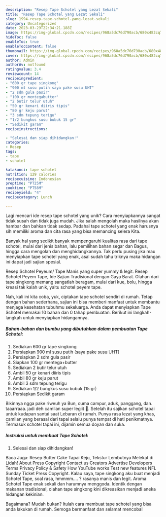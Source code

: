 ```yaml
---
description: "Resep Tape Schotel yang Lezat Sekali"
title: "Resep Tape Schotel yang Lezat Sekali"
slug: 1994-resep-tape-schotel-yang-lezat-sekali
category: Uncategorized
date: 2023-03-29T22:34:21.188Z
image: https://img-global.cpcdn.com/recipes/968a5dc76d790acb/680x482cq70/tape-schotel-foto-resep-utama.jpg
hideToc: false
enableToc: true
enableTocContent: false
thumbnail: https://img-global.cpcdn.com/recipes/968a5dc76d790acb/680x482cq70/tape-schotel-foto-resep-utama.jpg
cover: https://img-global.cpcdn.com/recipes/968a5dc76d790acb/680x482cq70/tape-schotel-foto-resep-utama.jpg
author: Admin
authorAv: notfound
ratingvalue: 3.4
reviewcount: 14
recipeingredient:
- "600 gr tape singkong"
- "900 ml susu putih saya pake susu UHT"
- "2 sdm gula pasir"
- "100 gr mentegabutter"
- "2 butir telur utuh"
- "50 gr kenari diiris tipis"
- "80 gr keju parut"
- "3 sdm tepung terigu"
- "1/2 bungkus susu bubuk 15 gr"
- "Sedikit garam"
recipeinstructions:

- "Selesai dan siap dihidangkan!"
categories:
- Resep
tags:
- tape
- schotel

katakunci: tape schotel 
nutrition: 129 calories
recipecuisine: Indonesian
preptime: "PT25M"
cooktime: "PT58M"
recipeyield: "4"
recipecategory: Lunch

---
```





Lagi mencari ide resep tape schotel yang unik? Cara menyiapkannya sangat tidak susah dan tidak juga mudah. Jika salah mengolah maka hasilnya akan hambar dan bahkan tidak sedap. Padahal tape schotel yang enak harusnya sih memiliki aroma dan cita rasa yang bisa memancing selera Kita.





Banyak hal yang sedikit banyak mempengaruhi kualitas rasa dari tape schotel, mulai dari jenis bahan, lalu pemilihan bahan segar dan Bagus, hingga cara mengolah dan menghidangkannya. Tak perlu pusing jika mau menyiapkan tape schotel yang enak,      asal sudah tahu triknya maka hidangan ini dapat jadi sajian spesial.














Resep Schotel Peyeum/ Tape Manis yang super yummy &amp; legit. Resep Schotel Peyem Tape, Ide Sajian Tradisional dengan Gaya Barat. Olahan dari tape singkong memang sangatlah beragam, mulai dari kue, bolu, hingga kreasi tak kalah unik, yaitu schotel peyem tape.






Nah, kali ini kita coba, yuk, ciptakan tape schotel sendiri di rumah. Tetap dengan bahan sederhana, sajian ini bisa memberi manfaat untuk membantu menjaga kesehatan tubuhmu sekeluarga. Anda dapat menyiapkan Tape Schotel memakai 10 bahan dan 0 tahap pembuatan. Berikut ini langkah-langkah untuk menyiapkan hidangannya.

<!--inarticleads1-->

##### Bahan-bahan dan bumbu yang dibutuhkan dalam pembuatan Tape Schotel:

1. Sediakan 600 gr tape singkong
1. Persiapkan 900 ml susu putih (saya pake susu UHT)
1. Persiapkan 2 sdm gula pasir
1. Siapkan 100 gr mentega+butter
1. Sediakan 2 butir telur utuh
1. Ambil 50 gr kenari diiris tipis
1. Ambil 80 gr keju parut
1. Ambil 3 sdm tepung terigu
1. Sediakan 1/2 bungkus susu bubuk (15 gr)
1. Persiapkan Sedikit garam


Bikinnya ngga pake riweuh ya Bun, cuma campur, aduk, panggang, dan. taaarraaa. jadi deh camilan super legiit 🤤. Setelah itu sajikan schotel tapai untuk kudapan santai saat Lebaran di rumah. Punya rasa lezat yang khas, camilan yang berasal dari tapai selalu punya tempat di hati penikmatnya. Termasuk schotel tapai ini, dijamin semua doyan dan suka. 

<!--inarticleads2-->

##### Instruksi untuk membuat Tape Schotel:


1. Selesai dan siap dihidangkan!

Baca Juga: Resep Butter Cake Tapai Keju, Tekstur Lembutnya Melekat di Lidah! About Press Copyright Contact us Creators Advertise Developers Terms Privacy Policy &amp; Safety How YouTube works Test new features NFL Sunday Ticket Press Copyright. Kalau saya, tape singkong aku buat menjadi Schotel Tape, soal rasa, hmmmm…. ? rasanya manis dan legit. Aroma Schotel Tape enak sekali dan harumnya menggoda. Identik dengan makanan tradisional, olahan tape singkong kini dikreasikan menjadi aneka hidangan kekinian. 

Bagaimana? Mudah bukan? Itulah cara membuat tape schotel yang bisa anda lakukan di rumah. Semoga bermanfaat dan selamat mencoba!
